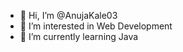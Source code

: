 - 👋 Hi, I’m @AnujaKale03
- 👀 I’m interested in Web Development
- 🌱 I’m currently learning Java
  

<!---
AnujaKale03/AnujaKale03 is a ✨ special ✨ repository because its `README.md` (this file) appears on your GitHub profile.
You can click the Preview link to take a look at your changes.
--->
